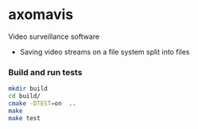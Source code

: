 # axomavis
Video surveillance software

- Saving video streams on a file system split into files

### Build and run tests
```bash
mkdir build
cd build/
cmake -DTEST=on  ..
make
make test
```